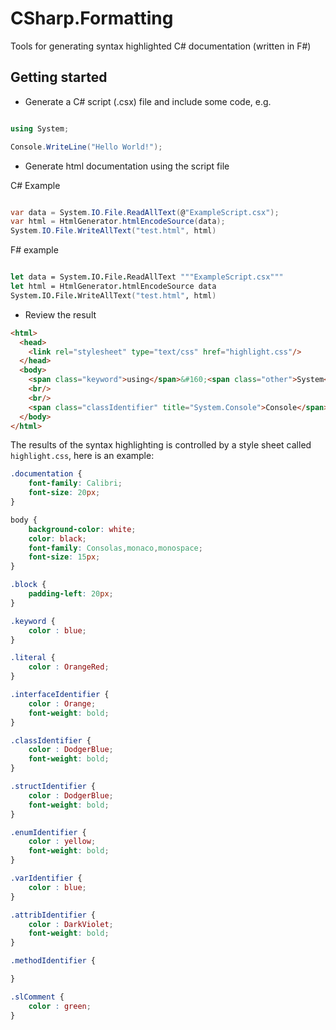 # CSharp.Formatting
Tools for generating syntax highlighted C# documentation (written in F#)

## Getting started

- Generate a C# script (.csx) file and include some code, e.g.

```csharp

using System;

Console.WriteLine("Hello World!");
```

- Generate html documentation using the script file

C# Example

```csharp

var data = System.IO.File.ReadAllText(@"ExampleScript.csx");
var html = HtmlGenerator.htmlEncodeSource(data);
System.IO.File.WriteAllText("test.html", html)
```

F# example

```fsharp

let data = System.IO.File.ReadAllText """ExampleScript.csx"""
let html = HtmlGenerator.htmlEncodeSource data
System.IO.File.WriteAllText("test.html", html)
```

- Review the result

```html
<html>
  <head>
    <link rel="stylesheet" type="text/css" href="highlight.css"/>
  </head>
  <body>
    <span class="keyword">using</span>&#160;<span class="other">System</span>;
    <br/>
    <br/>
    <span class="classIdentifier" title="System.Console">Console</span>.<span class="methodIdentifier" title="System.Console.WriteLine(string)">WriteLine</span>(<span class="literal">&quot;Hello&#160;World!&quot;</span>);
  </body>
</html>
```

The results of the syntax highlighting is controlled by a style sheet called `highlight.css`, here is an example:

```css
.documentation {
    font-family: Calibri;
    font-size: 20px;
}

body {
    background-color: white;
    color: black;
    font-family: Consolas,monaco,monospace;
    font-size: 15px;
}

.block {
    padding-left: 20px;
}

.keyword {
    color : blue;
}

.literal {
    color : OrangeRed;
}

.interfaceIdentifier {
    color : Orange;
    font-weight: bold;
}

.classIdentifier {
    color : DodgerBlue;
    font-weight: bold;
}

.structIdentifier {
    color : DodgerBlue;
    font-weight: bold;
}

.enumIdentifier {
    color : yellow;
    font-weight: bold;
}

.varIdentifier {
    color : blue;
}

.attribIdentifier {
    color : DarkViolet;
    font-weight: bold;
}

.methodIdentifier {

}

.slComment {
    color : green;
}
```

